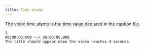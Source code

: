 ```yaml
---
title: Time stamp
---
```


The video time stamp is the time value declared in the caption file.

<pre><code>1
00:00:03,000 --&gt; 00:00:06,999
The title should appear when the video reaches 3 seconds.
</code></pre>